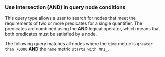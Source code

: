 ### Use intersection (AND) in query node conditions

This query type allows a user to search for nodes that meet the requirements of two or more predicates for a single quantifier. The predicates are combined using the **AND** logical operator, which means that both predicates must be satisfied by a node.

The following query matches all nodes where the `time` metric is `greater than 70000` **AND** the `name` metric `starts with MPI_`.

